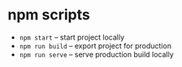 # npm scripts

- `npm start` – start project locally
- `npm run build` – export project for production
- `npm run serve` – serve production build locally
